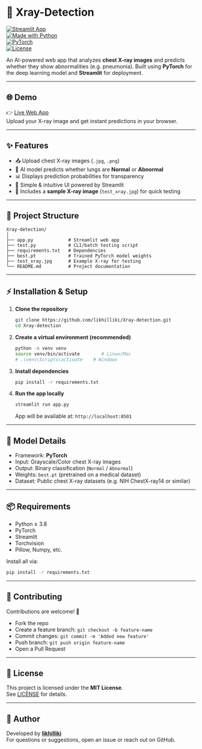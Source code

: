 # 🩻 Xray-Detection  

[![Streamlit App](https://img.shields.io/badge/Streamlit-Deployed-brightgreen?logo=streamlit)](https://xray-detector.streamlit.app/)  
[![Made with Python](https://img.shields.io/badge/Made%20with-Python-3776AB?logo=python)](https://www.python.org/)  
[![PyTorch](https://img.shields.io/badge/Framework-PyTorch-EE4C2C?logo=pytorch)](https://pytorch.org/)  
[![License](https://img.shields.io/badge/License-MIT-blue)](LICENSE)  

An AI-powered web app that analyzes **chest X-ray images** and predicts whether they show abnormalities (e.g. pneumonia). Built using **PyTorch** for the deep learning model and **Streamlit** for deployment.  

---

## 🌐 Demo  

👉 [Live Web App](https://xray-detector.streamlit.app/)  
Upload your X-ray image and get instant predictions in your browser.  

---

## ✨ Features  

- 📤 Upload chest X-ray images (`.jpg`, `.png`)  
- 🤖 AI model predicts whether lungs are **Normal** or **Abnormal**  
- 📊 Displays prediction probabilities for transparency  
- 🎨 Simple & intuitive UI powered by Streamlit  
- 🧪 Includes a **sample X-ray image** (`test_xray.jpg`) for quick testing  

---

## 📂 Project Structure  

```
Xray-detection/
│
├── app.py             # Streamlit web app
├── test.py            # CLI/batch testing script
├── requirements.txt   # Dependencies
├── best.pt            # Trained PyTorch model weights
├── test_xray.jpg      # Example X-ray for testing
└── README.md          # Project documentation
```

---

## ⚡ Installation & Setup  

1. **Clone the repository**
   ```bash
   git clone https://github.com/likhilliki/Xray-detection.git
   cd Xray-detection
   ```

2. **Create a virtual environment (recommended)**
   ```bash
   python -m venv venv
   source venv/bin/activate        # Linux/Mac
   # .\venv\Scripts\activate    # Windows
   ```

3. **Install dependencies**
   ```bash
   pip install -r requirements.txt
   ```

4. **Run the app locally**
   ```bash
   streamlit run app.py
   ```
   App will be available at: `http://localhost:8501`

---

## 🧠 Model Details  

- Framework: **PyTorch**  
- Input: Grayscale/Color chest X-ray images  
- Output: Binary classification (`Normal` / `Abnormal`)  
- Weights: `best.pt` (pretrained on a medical dataset)  
- Dataset: Public chest X-ray datasets (e.g. NIH ChestX-ray14 or similar)  

---

## 📦 Requirements  

- Python ≥ 3.8  
- PyTorch  
- Streamlit  
- Torchvision  
- Pillow, Numpy, etc.  

Install all via:  
```bash
pip install -r requirements.txt
```

---

## 🤝 Contributing  

Contributions are welcome! 🎉  

- Fork the repo  
- Create a feature branch: `git checkout -b feature-name`  
- Commit changes: `git commit -m 'Added new feature'`  
- Push branch: `git push origin feature-name`  
- Open a Pull Request  

---

## 📜 License  

This project is licensed under the **MIT License**.  
See [LICENSE](LICENSE) for details.  

---

## 👤 Author  

Developed by **[likhilliki](https://github.com/likhilliki)**  
For questions or suggestions, open an issue or reach out on GitHub.  

